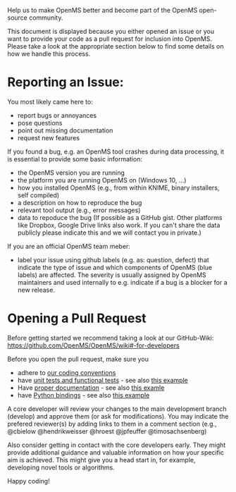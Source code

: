 Help us to make OpenMS better and become part of the OpenMS open-source community.

This document is displayed because you either opened an issue or you want to provide your code as a pull request for inclusion into OpenMS. Please take a look at the appropriate section below to find some details on how we handle this process.

# Reporting an Issue:

You most likely came here to:
  - report bugs or annoyances
  - pose questions
  - point out missing documentation
  - request new features

If you found a bug, e.g. an OpenMS tool crashes during data processing, it is essential to provide some basic information:
  - the OpenMS version you are running
  - the platform you are running OpenMS on (Windows 10, ...)
  - how you installed OpenMS (e.g., from within KNIME, binary installers, self compiled)
  - a description on how to reproduce the bug
  - relevant tool output (e.g., error messages)
  - data to repoduce the bug (If possible as a GitHub gist. Other platforms like Dropbox, Google Drive links also work. If you can't share the data publicly please indicate this and we will contact you in private.)

If you are an official OpenMS team meber:
  - label your issue using github labels (e.g. as: question, defect) that indicate the type of issue and which components of OpenMS (blue labels) are affected. The severity is usually assigned by OpenMS maintainers and used internally to e.g. indicate if a bug is a blocker for a new release.

# Opening a Pull Request

Before getting started we recommend taking a look at our GitHub-Wiki: https://github.com/OpenMS/OpenMS/wiki#-for-developers

Before you open the pull request, make sure you
 - adhere to [our coding conventions](https://github.com/OpenMS/OpenMS/wiki/Coding-conventions)
 - have [unit tests and functional tests](https://github.com/OpenMS/OpenMS/wiki/Write-tests) - see also [this example](https://github.com/OpenMS/OpenMS/blob/develop/src/tests/class_tests/openms/source/MSNumpressCoder_test.cpp)
 - Have [proper documentation](https://github.com/OpenMS/OpenMS/wiki/Coding-conventions#doxygen) - see also [this examle](https://github.com/OpenMS/OpenMS/blob/develop/src/openms/include/OpenMS/FORMAT/MSNumpressCoder.h) 
 - have [Python bindings](https://pyopenms.readthedocs.io/en/latest/wrap_classes.html) - see also [this example](https://github.com/OpenMS/OpenMS/blob/develop/src/pyOpenMS/pxds/MSNumpressCoder.pxd)
 
A core developer will review your changes to the main development branch (develop) and approve them (or ask for modifications). You may indicate the prefered reviewer(s) by adding links to them in a comment section (e.g., @cbielow @hendrikweisser @hroest @jpfeuffer @timosachsenberg)

Also consider getting in contact with the core developers early. They might provide additional guidance and valuable information on how your specific aim is achieved. This might give you a head start in, for example, developing novel tools or algorithms.

Happy coding!
